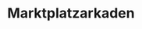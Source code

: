 ---
title: "Marktplatzarkaden"
url: /bietigheim-bissingen/marktplatzarkaden/
shop: Einkaufszentrum
---